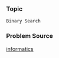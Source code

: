 ### Topic

    Binary Search

### Problem Source

[informatics](http://informatics.mccme.ru/mod/statements/view3.php?id=192&chapterid=111728#1)
